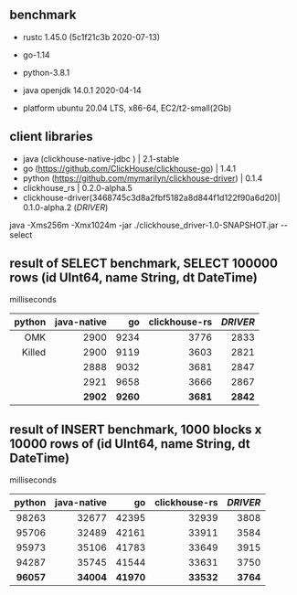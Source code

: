 ## benchmark

* rustc 1.45.0 (5c1f21c3b 2020-07-13)
* go-1.14
* python-3.8.1
* java openjdk 14.0.1 2020-04-14 

* platform  ubuntu 20.04 LTS, x86-64,  EC2/t2-small(2Gb)

## client libraries
  - java (clickhouse-native-jdbc )                          | 2.1-stable 
  - go (https://github.com/ClickHouse/clickhouse-go)        | 1.4.1
  - python (https://github.com/mymarilyn/clickhouse-driver) | 0.1.4
  - clickhouse_rs                                           | 0.2.0-alpha.5
  - clickhouse-driver(3468745c3d8a2fbf5182a8d844f1d122f90a6d20)| 0.1.0-alpha.2 (*DRIVER*)


java -Xms256m -Xmx1024m -jar ./clickhouse_driver-1.0-SNAPSHOT.jar -- select

## result of SELECT benchmark, SELECT 100000 rows (id UInt64, name String, dt DateTime) 
 milliseconds

| python   | java-native | go       | clickhouse-rs | *DRIVER*  |  
| --------:|------------:| --------:| -------------:|----------:|
|  OMK     | 2900        | 9234     | 3776          | 2833      |
|  Killed  | 2900        | 9119     | 3603          | 2821      |
|          | 2888        | 9032     | 3681          | 2847      |
|          | 2921        | 9658     | 3666          | 2867      |
|          | **2902**    | **9260** | **3681**      |**2842**   |

## result of INSERT benchmark, 1000 blocks x 10000 rows of (id UInt64, name String, dt DateTime) 
 milliseconds  
 
| python   | java-native | go        | clickhouse-rs | *DRIVER*  |  
| --------:|------------:|----------:| -------------:|----------:|
| 98263    | 32677       | 42395     | 32939         | 3808      |
| 95706    | 32489       | 42161     | 33911         | 3584      |
| 95973    | 35106       | 41783     | 33649         | 3915      |
| 94287    | 35745       | 41544     | 33631         | 3750      |
|**96057** | **34004**   | **41970** | **33532**     |**3764**   |
